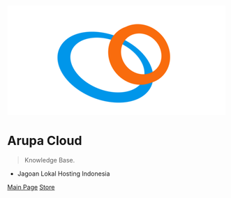 ![logo](_media/arupacolorsmall.png)

# Arupa Cloud <small></small>

> Knowledge Base.

- Jagoan Lokal Hosting Indonesia

[Main Page](https://arupa.id/)
[Store](https://store.arupa.id/)
